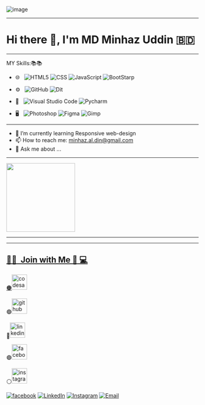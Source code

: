 ![image](https://user-images.githubusercontent.com/64801732/201510430-80cd6282-ad97-48eb-bc65-a2b2fabf20b3.png)


<hr/>

# Hi there 👋, I'm MD Minhaz Uddin 🇧🇩

<hr/>

MY Skills:📚📚
- 🌐 &nbsp;
  ![HTML5](https://user-images.githubusercontent.com/64801732/200296783-de1b348f-0151-4441-b5b9-3aa33e9604d9.png)
  ![CSS](https://user-images.githubusercontent.com/64801732/200296915-81cf6a01-3bd7-4810-bbb5-c607618ba533.png)
  ![JavaScript](https://img.shields.io/badge/-Javascript-333333?style=flat&logo=Javascript&logoColor=007396)
  ![BootStarp](https://user-images.githubusercontent.com/64801732/200297022-3176cfff-a3d9-4eb9-bcef-47c76371ff43.png)
- ⚙️ &nbsp;
  ![GitHub](https://user-images.githubusercontent.com/64801732/200297052-9bd98dde-5f8c-478b-89e6-32b25ede41be.png)
  ![Dit](https://user-images.githubusercontent.com/64801732/200297986-b043ef80-148e-4b46-bf3a-331a9303f435.png)
- 🔧 &nbsp;
  ![Visual Studio Code](https://user-images.githubusercontent.com/64801732/200297131-0c82bf17-34a0-4f81-a40f-8ba6877f402f.png)
  ![Pycharm](https://user-images.githubusercontent.com/64801732/200316557-9216e89d-1583-402e-9fc2-dcf92464f0c8.png)

- 🖥 &nbsp;
  ![Photoshop](https://user-images.githubusercontent.com/64801732/200297831-17a4c8cd-52de-4bb5-965c-5390b0b082e0.png)
  ![Figma](https://user-images.githubusercontent.com/64801732/200316095-8a87423e-3258-48b4-a9d3-678228c9a61b.png)
  ![Gimp](https://user-images.githubusercontent.com/64801732/200316850-6bd99db6-6ce1-466a-a390-2aa328408dfb.png)


<hr/>

- 🌱 I’m currently learning Responsive web-design 
- 📫 How to reach me: minhaz.al.din@gmail.com
- 💬 Ask me about ...

<hr/>

<a href="https://github.com/minhazuddin0523">
  <img height="180em" src="https://github-readme-stats.vercel.app/api?username=minhazuddin0523&theme=buefy&show_icons=true" />

<hr/>
  
  
<hr/>
  
  <h2> 🤝🏻 &nbsp;Join with Me 📱 💻 </h2>

 🟠[<img src='https://cdn.jsdelivr.net/npm/simple-icons@3.0.1/icons/codesandbox.svg' alt='codesandbox' height='40'>](https://codesandbox.io/u/minhazuddin0523)
  
 🟢[<img src='https://cdn.jsdelivr.net/npm/simple-icons@3.0.1/icons/github.svg' alt='github' height='40'>](https://github.com/minhazuddin0523)
  
 🔵[<img src='https://cdn.jsdelivr.net/npm/simple-icons@3.0.1/icons/linkedin.svg' alt='linkedin' height='40'>](https://www.linkedin.com/in/minhazuddin0523/)
  
  🟣[<img src='https://cdn.jsdelivr.net/npm/simple-icons@3.0.1/icons/facebook.svg' alt='facebook' height='40'>](https://www.facebook.com/minhazuddin0523)
  
 ⚪[<img src='https://cdn.jsdelivr.net/npm/simple-icons@3.0.1/icons/instagram.svg' alt='instagram' height='40'>](https://www.instagram.com/minhazuddin0523/)
  

  
<a href="https://web.facebook.com/minhazuddin0523/"><img alt="facebook" src="https://img.shields.io/badge/Facebook-MD Minhaz Uddin-blue?style=flat-square&logo=facebook"></a>
<a href="https://www.linkedin.com/in/minhazuddin0523/"><img alt="LinkedIn" src="https://img.shields.io/badge/LinkedIn-MD Minhaz Uddin-blue?style=flat-square&logo=linkedin"></a>
<a href="https://www.instagram.com/in/minhazuddin0523/"><img alt="Instagram" src="https://img.shields.io/badge/Instagram-MD Minhaz Uddin-blue?style=flat-square&logo=instagram"></a>
<a href="mailto:minhaz.al.din@gmail.com"><img alt="Email" src="https://img.shields.io/badge/Email-minhaz.al.din@gmail.com-blue?style=flat-square&logo=gmail"></a>
  
